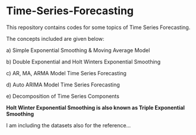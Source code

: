 # Time-Series-Forecasting

This repository contains codes for some topics of Time Series Forecasting.

The concepts included are given below:

  a) Simple Exponential Smoothing & Moving Average Model
  
  b) Double Exponential and Holt Winters Exponential Smoothing
  
  c) AR, MA, ARMA Model Time Series Forecasting
  
  d) Auto ARIMA Model Time Series Forecasting
  
  e) Decomposition of Time Series Components
  
**Holt Winter Exponential Smoothing is also known as Triple Exponential Smoothing**
  
I am including the datasets also for the reference...
